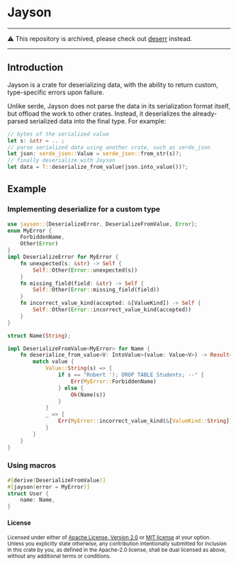 # Jayson

---

⚠️ This repository is archived, please check out [deserr](https://github.com/meilisearch/deserr/) instead.

---

## Introduction

Jayson is a crate for deserializing data, with the ability to return
custom, type-specific errors upon failure.

Unlike serde, Jayson does not parse the data in its serialization format itself,
but offload the work to other crates. Instead, it deserializes
the already-parsed serialized data into the final type. For example:

```rust
// bytes of the serialized value
let s: &str = .. ;
// parse serialized data using another crate, such as serde_json
let json: serde_json::Value = serde_json::from_str(s)?;
// finally deserialize with Jayson
let data = T::deserialize_from_value(json.into_value())?;
```

## Example

### Implementing deserialize for a custom type
```rust
use jayson::{DeserializeError, DeserializeFromValue, Error};
enum MyError {
    ForbiddenName,
    Other(Error)
}
impl DeserializeError for MyError {
    fn unexpected(s: &str) -> Self {
        Self::Other(Error::unexpected(s))
    }
    fn missing_field(field: &str) -> Self {
        Self::Other(Error::missing_field(field))
    }
    fn incorrect_value_kind(accepted: &[ValueKind]) -> Self {
        Self::Other(Error::incorrect_value_kind(accepted))
    }
}

struct Name(String);

impl DeserializeFromValue<MyError> for Name {
    fn deserialize_from_value<V: IntoValue>(value: Value<V>) -> Result<Self, MyError> {
        match value {
            Value::String(s) => {
                if s == "Robert '); DROP TABLE Students; --" {
                    Err(MyError::ForbiddenName)
                } else {
                    Ok(Name(s))
                }
            }
            _ => {
                Err(MyError::incorrect_value_kind(&[ValueKind::String]))
            }
        }
    }
}
```

### Using macros

```rust
#[derive(DeserializeFromValue)]
#[jayson(error = MyError)]
struct User {
	name: Name,
}
```

#### License

<sup>
Licensed under either of <a href="LICENSE-APACHE">Apache License, Version
2.0</a> or <a href="LICENSE-MIT">MIT license</a> at your option.
</sup>

<br>

<sub>
Unless you explicitly state otherwise, any contribution intentionally submitted
for inclusion in this crate by you, as defined in the Apache-2.0 license, shall
be dual licensed as above, without any additional terms or conditions.
</sub>
